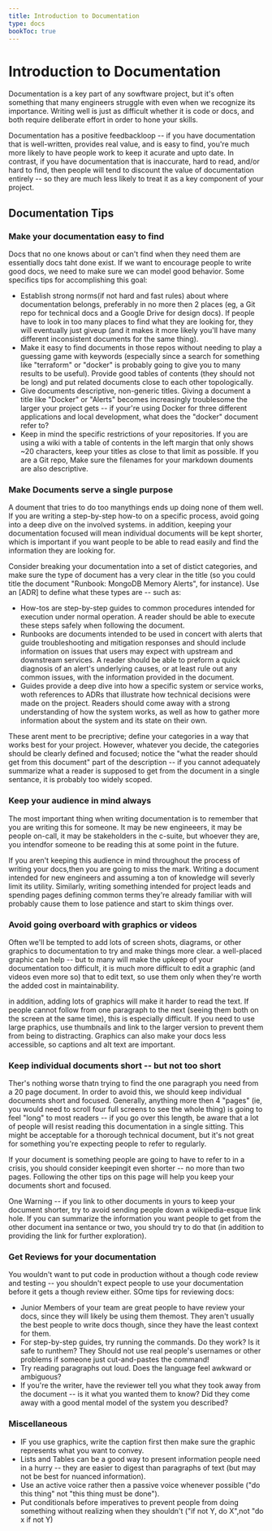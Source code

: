 ```yaml
---
title: Introduction to Documentation
type: docs
bookToc: true
---
```


# Introduction to Documentation
Documentation is a key part of any sowftware project, but it's often something that many engineers struggle with even when we recognize its importance. Writing well is just as difficult whether it is code or docs,  and both require deliberate effort in order to hone your skills.

Documentation has a positive feedbackloop -- if you have documentation that is well-written, provides real value, and is easy to find, you're much more likely to have people work to keep it acurate and upto date. In contrast, if you have documentation that is inaccurate, hard to read, and/or hard to find, then people will tend to discount the value of documentation entirely -- so they are much less likely to treat it as a key component of your project.

## Documentation Tips
### Make your documentation easy to find
Docs that no one knows about or can't find when they need them are essentially docs taht done exist.  If we want to encourage people to write good docs, we need to make sure we can model good behavior. Some specifics tips for accomplishing this goal:

- Establish strong norms(if not hard and fast rules) about where documentation belongs, preferably in no more then 2 places (eg, a Git repo for technical docs and a Google Drive for design docs).  If people have to look in too many places to find what they are looking for, they will eventually just giveup (and it makes it more likely you'll have many different inconsistent documents for the same thing).
 - Make it easy to find documents in those repos without needing to play a guessing game with keywords (especially since a search for something like "terraform" or "docker" is probably going to give you to many results to be useful).  Provide good tables of contents (they should not be long) and put related documents close to each other topologically.
 - Give documents descriptive, non-generic titles. Giving a document a title like "Docker" or "Alerts" becomes increasingly troublesome the larger your project gets -- if your're using Docker for three different applications and local development, what does the "docker" document refer to?
 - Keep in mind the specific restrictions of your repositories. If you are using a wiki with a table of contents in the left margin that only shows ~20 characters, keep your titles as close to that limit as possible. If you are a Git repo, Make sure the filenames for your markdown douments are also descriptive.

### Make Documents serve a single purpose
A doument that tries to do too manythings ends up doing none of them well. If you are writing a step-by-step how-to on a specific process, avoid going into a deep dive on the involved systems. in addition, keeping your documentation focused will mean individual documents will be kept shorter, which is important if you want people to be able to read easily and find the information they are looking for.

Consider breaking your documentation into a set of distict categories, and make sure the type of document has a very clear in the title (so you could title the document "Runbook: MongoDB Memory Alerts", for instance). Use an [ADR] to define what these types are -- such as:
- How-tos are step-by-step guides to common procedures intended for execution under normal operation. A reader should be able to execute these steps safely when following the document.
- Runbooks are documents intended to be used in concert with alerts that guide troubleshooting and mitigation responses and should include information on issues that users may expect with upstream and downstream services. A reader should be able to preform a quick diagnosis of an alert's underlying causes, or at least rule out any common issues, with the information provided in the document.
- Guides provide a deep dive into how a specific system or service works, woth references to ADRs that illustrate how technical decisions were made on the project. Readers should come away with a strong understanding of how the system works, as well as how to gather more information about the system and its state on their own.

These arent ment to be precriptive; define your categories in a way that works best for your project. However, whatever you decide, the categories should be clearly defined and focused; notice the "what the reader should get from this document" part of the description -- if you cannot adequately summarize what a reader is supposed to get from the document in a single sentance, it is probably too widely scoped.

### Keep your audience in mind always
The most important thing when writing documentation is to remember that you are writing this for someone. It may be new engineeers, it may be people on-call, it may be stakeholders in the c-suite, but whoever they are, you intendfor someone to be reading this at some point in the future.

If you aren't keeping this audience in mind throughout the process of writing your docs,then you are going to miss the mark. Writing a document intended for new engineers and assuming a ton of knowledge will severly limit its utility. Similarly, writing something intended for project leads and spending pages defining common terms they're already familiar with will probably cause them to lose patience and start to skim things over.

### Avoid going overboard with graphics or videos
Often we'll be tempted to add lots of screen shots, diagrams, or other graphics to documentation to try and make things more clear. a well-placed graphic can help -- but to many will make the upkeep of your documentation too difficult, it is much more difficult to edit a graphic (and videos even more so) that to edit text, so use them only when they're worth the added cost in maintainability.

in addition, adding lots of graphics will make it harder to read the text. If people cannot follow from one paragraph to the next (seeing them both on the screen at the same time), this is especially difficult. If you need to use large praphics, use thumbnails and link to the larger version to prevent them from being to distracting. Graphics can also make your docs less accessible, so captions and alt text are important.

### Keep individual documents short -- but not too short
Ther's nothing worse thatn trying to find the one paragraph you need from a 20 page document. In order to avoid this, we should keep individual documents short and focused. Generally, anything more then 4 "pages" (ie, you would need to scroll four full screens to see the whole thing) is going to feel "long" to most readers -- if you go over this length, be aware that a lot of people will resist reading this documentation in a single sitting. This might be acceptable for a thorough technical document, but it's not great for something you're expecting people to refer to regularly.

If your document is something people are going to have to refer to in a crisis, you should consider keepingit even shorter -- no more than two pages. Following the other tips on this page will help you keep your documents short and focused.

One Warning -- if you link to other documents in yours to keep your document shorter, try to avoid sending people down a wikipedia-esque link hole. If you can summarize the information you want people to get from the other document ina sentance or two, you should try to do that (in addition to providing the link for further exploration).

### Get Reviews for your documentation
You wouldn't want to put code in production without a though code review and testing -- you shouldn't expect people to use your documentation before it gets a though review either. SOme tips for reviewing docs:
- Junior Members of your team are great people to have review your docs, since they will likely be using them themost. They aren't usually the best people to write docs though, since they have the least context for them.
- For step-by-step guides, try running the commands. Do they work? Is it safe to runthem? They Should not use real people's usernames or other problems if someone just cut-and-pastes the command!
- Try reading paragraphs out loud. Does the language feel awkward or ambiguous?
- If you're the writer, have the reviewer tell you what they took away from the document -- is it what you wanted them to know? Did they come away with a good mental model of the system you described?

### Miscellaneous
- IF you use graphics, write the caption first then make sure the graphic represents what you want to convey.
- Lists and Tables can be a good way to present information people need in a hurry -- they are easier to digest than paragraphs of text (but may not be best for nuanced information).
- Use an active voice rather then a passive voice whenever possible ("do this thing" not "this thing must be done").
- Put conditionals before imperatives to prevent people from doing something without realizing when they shouldn't ("if not Y, do X",not "do x if not Y)